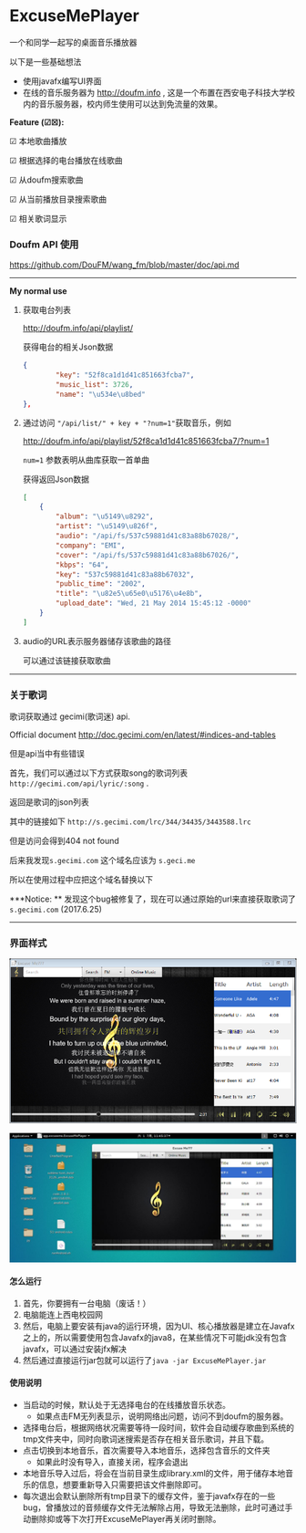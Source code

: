 # ExcuseMePlayer

一个和同学一起写的桌面音乐播放器

以下是一些基础想法

* 使用javafx编写UI界面
* 在线的音乐服务器为 http://doufm.info , 这是一个布置在西安电子科技大学校内的音乐服务器，校内师生使用可以达到免流量的效果。






**Feature (☑☒):**

☑ 本地歌曲播放

☑ 根据选择的电台播放在线歌曲

☑ 从doufm搜索歌曲

☑ 从当前播放目录搜索歌曲

☑ 相关歌词显示



### **Doufm API 使用**

https://github.com/DouFM/wang_fm/blob/master/doc/api.md

---

**My normal use**

1. 获取电台列表

   http://doufm.info/api/playlist/

   获得电台的相关Json数据

   ```json
   {
           "key": "52f8ca1d1d41c851663fcba7", 
           "music_list": 3726, 
           "name": "\u534e\u8bed"
   }, 
   ```

2. 通过访问 `"/api/list/" + key + "?num=1"`获取音乐，例如

    http://doufm.info/api/playlist/52f8ca1d1d41c851663fcba7/?num=1

   `num=1` 参数表明从曲库获取一首单曲

   获得返回Json数据

   ```json
   [
       {
           "album": "\u5149\u8292", 
           "artist": "\u5149\u826f", 
           "audio": "/api/fs/537c59881d41c83a88b67028/", 
           "company": "EMI", 
           "cover": "/api/fs/537c59881d41c83a88b67026/", 
           "kbps": "64", 
           "key": "537c59881d41c83a88b67032", 
           "public_time": "2002", 
           "title": "\u82e5\u65e0\u5176\u4e8b", 
           "upload_date": "Wed, 21 May 2014 15:45:12 -0000"
       }
   ]
   ```

3. audio的URL表示服务器储存该歌曲的路径

   可以通过该链接获取歌曲



---

### **关于歌词**

歌词获取通过 gecimi(歌词迷) api.

Official document http://doc.gecimi.com/en/latest/#indices-and-tables

但是api当中有些错误

首先，我们可以通过以下方式获取song的歌词列表 `http://gecimi.com/api/lyric/:song` .

返回是歌词的json列表

其中的链接如下 `http://s.gecimi.com/lrc/344/34435/3443588.lrc`

但是访问会得到404 not found

后来我发现`s.gecimi.com` 这个域名应该为 `s.geci.me`

所以在使用过程中应把这个域名替换以下

***Notice: ** 发现这个bug被修复了，现在可以通过原始的url来直接获取歌词了 `s.gecimi.com` (2017.6.25) 



---

### 界面样式

![demo](/demoPicture/demo.png)

![ubuntuDemo](/demoPicture/ubuntuDemo.JPG)

#### 怎么运行

1. 首先，你要拥有一台电脑（废话！）
2. 电脑能连上西电校园网
3. 然后，电脑上要安装有java的运行环境，因为UI、核心播放器是建立在Javafx之上的，所以需要使用包含Javafx的java8，在某些情况下可能jdk没有包含javafx，可以通过安装jfx解决
4. 然后通过直接运行jar包就可以运行了`java -jar ExcuseMePlayer.jar`



#### 使用说明

* 当启动的时候，默认处于无选择电台的在线播放音乐状态。
  * 如果点击FM无列表显示，说明网络出问题，访问不到doufm的服务器。
* 选择电台后，根据网络状况需要等待一段时间，软件会自动缓存歌曲到系统的tmp文件夹中，同时向歌词迷搜索是否存在相关音乐歌词，并且下载。
* 点击切换到本地音乐，首次需要导入本地音乐，选择包含音乐的文件夹
  * 如果此时没有导入，直接关闭，程序会退出
* 本地音乐导入过后，将会在当前目录生成library.xml的文件，用于储存本地音乐的信息，想要重新导入只需要把该文件删除即可。
* 每次退出会默认删除所有tmp目录下的缓存文件，鉴于javafx存在的一些bug，曾播放过的音频缓存文件无法解除占用，导致无法删除，此时可通过手动删除抑或等下次打开ExcuseMePlayer再关闭时删除。